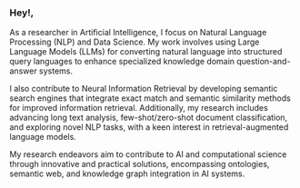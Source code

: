 ### Hey!,
 

As a researcher in Artificial Intelligence, I focus on Natural Language Processing (NLP) and Data Science. My work involves using Large Language Models (LLMs) for converting natural language into structured query languages to enhance specialized knowledge domain question-and-answer systems.

I also contribute to Neural Information Retrieval by developing semantic search engines that integrate exact match and semantic similarity methods for improved information retrieval. Additionally, my research includes advancing long text analysis, few-shot/zero-shot document classification, and exploring novel NLP tasks, with a keen interest in retrieval-augmented language models.

My research endeavors aim to contribute to AI and computational science through innovative and practical solutions, encompassing ontologies, semantic web, and knowledge graph integration in AI systems.
